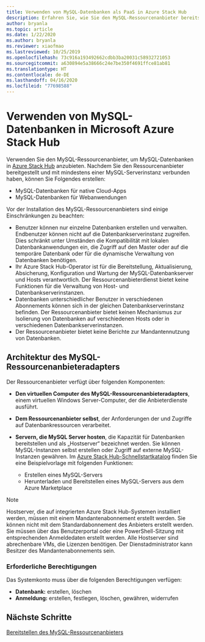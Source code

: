 ```yaml
---
title: Verwenden von MySQL-Datenbanken als PaaS in Azure Stack Hub
description: Erfahren Sie, wie Sie den MySQL-Ressourcenanbieter bereitstellen und MySQL-Databases as a Service in Azure Stack Hub einrichten.
author: bryanla
ms.topic: article
ms.date: 1/22/2020
ms.author: bryanla
ms.reviewer: xiaofmao
ms.lastreviewed: 10/25/2019
ms.openlocfilehash: 73c916a193492662cdbb3ba20031c58932721053
ms.sourcegitcommit: a630894e5a38666c24e7be350f4691ffce81ab81
ms.translationtype: HT
ms.contentlocale: de-DE
ms.lasthandoff: 04/16/2020
ms.locfileid: "77698588"
---
```

# <a name="use-mysql-databases-on-microsoft-azure-stack-hub"></a>Verwenden von MySQL-Datenbanken in Microsoft Azure Stack Hub

Verwenden Sie den MySQL-Ressourcenanbieter, um MySQL-Datenbanken in [Azure Stack Hub](azure-stack-overview.md) anzubieten. Nachdem Sie den Ressourcenanbieter bereitgestellt und mit mindestens einer MySQL-Serverinstanz verbunden haben, können Sie Folgendes erstellen:

* MySQL-Datenbanken für native Cloud-Apps
* MySQL-Datenbanken für Webanwendungen  

Vor der Installation des MySQL-Ressourcenanbieters sind einige Einschränkungen zu beachten:

- Benutzer können nur einzelne Datenbanken erstellen und verwalten. Endbenutzer können nicht auf die Datenbankserverinstanz zugreifen. Dies schränkt unter Umständen die Kompatibilität mit lokalen Datenbankanwendungen ein, die Zugriff auf den Master oder auf die temporäre Datenbank oder für die dynamische Verwaltung von Datenbanken benötigen.
- Ihr Azure Stack Hub-Operator ist für die Bereitstellung, Aktualisierung, Absicherung, Konfiguration und Wartung der MySQL-Datenbankserver und Hosts verantwortlich. Der Ressourcenanbieterdienst bietet keine Funktionen für die Verwaltung von Host- und Datenbankserverinstanzen. 
- Datenbanken unterschiedlicher Benutzer in verschiedenen Abonnements können sich in der gleichen Datenbankserverinstanz befinden. Der Ressourcenanbieter bietet keinen Mechanismus zur Isolierung von Datenbanken auf verschiedenen Hosts oder in verschiedenen Datenbankserverinstanzen.
- Der Ressourcenanbieter bietet keine Berichte zur Mandantennutzung von Datenbanken.

## <a name="mysql-resource-provider-adapter-architecture"></a>Architektur des MySQL-Ressourcenanbieteradapters

Der Ressourcenanbieter verfügt über folgenden Komponenten:

* **Den virtuellen Computer des MySQL-Ressourcenanbieteradapters**, einem virtuellen Windows Server-Computer, der die Anbieterdienste ausführt.
* **Dem Ressourcenanbieter selbst**, der Anforderungen der und Zugriffe auf Datenbankressourcen verarbeitet.
* **Servern, die MySQL Server hosten**, die Kapazität für Datenbanken bereitstellen und als „Hostserver“ bezeichnet werden. Sie können MySQL-Instanzen selbst erstellen oder Zugriff auf externe MySQL-Instanzen gewähren. Im [Azure Stack Hub-Schnellstartkatalog](https://github.com/Azure/AzureStack-QuickStart-Templates/tree/master/mysql-standalone-server-windows) finden Sie eine Beispielvorlage mit folgenden Funktionen:

  * Erstellen eines MySQL-Servers
  * Herunterladen und Bereitstellen eines MySQL-Servers aus dem Azure Marketplace

> [!NOTE]
> Hostserver, die auf integrierten Azure Stack Hub-Systemen installiert werden, müssen mit einem Mandantenabonnement erstellt werden. Sie können nicht mit dem Standardabonnement des Anbieters erstellt werden. Sie müssen über das Benutzerportal oder eine PowerShell-Sitzung mit entsprechenden Anmeldedaten erstellt werden. Alle Hostserver sind abrechenbare VMs, die Lizenzen benötigen. Der Dienstadministrator kann Besitzer des Mandantenabonnements sein.

### <a name="required-privileges"></a>Erforderliche Berechtigungen

Das Systemkonto muss über die folgenden Berechtigungen verfügen:

* **Datenbank:** erstellen, löschen
* **Anmeldung:** erstellen, festlegen, löschen, gewähren, widerrufen  

## <a name="next-steps"></a>Nächste Schritte

[Bereitstellen des MySQL-Ressourcenanbieters](azure-stack-mysql-resource-provider-deploy.md)

